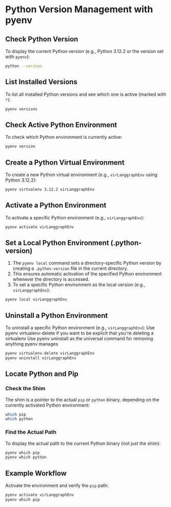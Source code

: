 # Python Version Management with pyenv

## Check Python Version
To display the current Python version (e.g., Python 3.12.2 or the version set with `pyenv`):

```bash
python --version
```

## List Installed Versions
To list all installed Python versions and see which one is active (marked with `*`):

```bash
pyenv versions
```

## Check Active Python Environment
To check which Python environment is currently active:

```bash
pyenv version
```

## Create a Python Virtual Environment
To create a new Python virtual environment (e.g., `virLanggraphEnv` using Python 3.12.2):

```bash
pyenv virtualenv 3.12.2 virLanggraphEnv
```

## Activate a Python Environment
To activate a specific Python environment (e.g., `virLanggraphEnv`):

```bash
pyenv activate virLanggraphEnv
```

## Set a Local Python Environment (.python-version)
1. The `pyenv local` command sets a directory-specific Python version by creating a `.python-version` file in the current directory.
2. This ensures automatic activation of the specified Python environment whenever the directory is accessed.
3. To set a specific Python environment as the local version (e.g., `virLanggraphEnv`):

```bash
pyenv local virLanggraphEnv
```

## Uninstall a Python Environment
To uninstall a specific Python environment (e.g., `virLanggraphEnv`):
Use pyenv virtualenv-delete if you want to be explicit that you're deleting a virtualenv
Use pyenv uninstall as the universal command for removing anything pyenv manages
```bash
pyenv virtualenv-delete virLanggraphEnv
pyenv uninstall virLanggraphEnv
```

## Locate Python and Pip
### Check the Shim
The shim is a pointer to the actual `pip` or `python` binary, depending on the currently activated Python environment:

```bash
which pip
which python
```

### Find the Actual Path
To display the actual path to the current Python binary (not just the shim):

```bash
pyenv which pip
pyenv which python
```

## Example Workflow
Activate the environment and verify the `pip` path:

```bash
pyenv activate virLanggraphEnv
pyenv which pip
```
